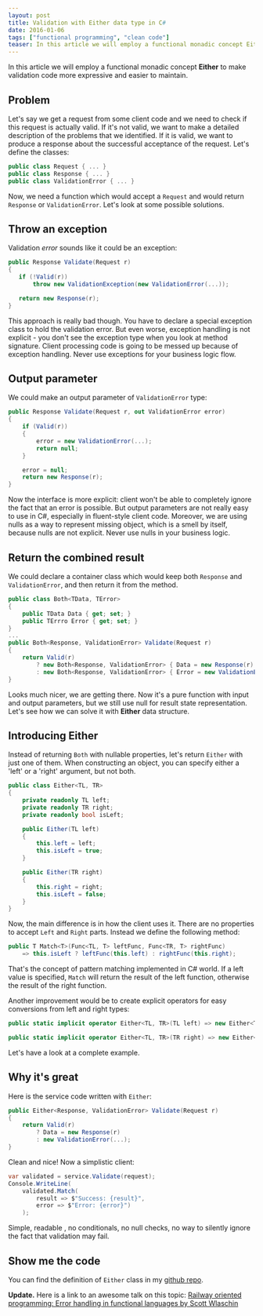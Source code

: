 ```yaml
---
layout: post
title: Validation with Either data type in C#
date: 2016-01-06
tags: ["functional programming", "clean code"]
teaser: In this article we will employ a functional monadic concept Either to make validation code more expressive and easier to maintain.
---
```


In this article we will employ a functional monadic concept **Either** to make validation
code more expressive and easier to maintain.

Problem
-------

Let's say we get a request from some client code and we need to check if this
request is actually valid. If it's not valid, we want to make a detailed description
of the problems that we identified. If it is valid, we want to produce a response
about the successful acceptance of the request. Let's define the classes:
``` cs
public class Request { ... }
public class Response { ... }
public class ValidationError { ... }
```

Now, we need a function which would accept a `Request` and would return `Response`
or `ValidationError`. Let's look at some possible solutions.

Throw an exception
------------------

Validation *error* sounds like it could be an exception:
``` cs
public Response Validate(Request r)
{
   if (!Valid(r))
       throw new ValidationException(new ValidationError(...));

   return new Response(r);
}
```

This approach is really bad though. You have to declare a special exception
class to hold the validation error. But even worse, exception handling is not
explicit - you don't see the exception type when you look at method signature.
Client processing code is going to be messed up because of exception handling.
Never use exceptions for your business logic flow.

Output parameter
----------------

We could make an output parameter of `ValidationError` type:
``` cs
public Response Validate(Request r, out ValidationError error)
{
    if (Valid(r))
    { 
        error = new ValidationError(...);
        return null;
    }

    error = null;
    return new Response(r);
}
```

Now the interface is more explicit: client won't be able to completely ignore
the fact that an error is possible. But output parameters are not really
easy to use in C#, especially in fluent-style client code. Moreover, we are
using nulls as a way to represent missing object, which is a smell by itself,
because nulls are not explicit. Never use nulls in your business logic.

Return the combined result
--------------------------

We could declare a container class which would keep both `Response` and 
`ValidationError`, and then return it from the method.

``` cs
public class Both<TData, TError>
{
    public TData Data { get; set; }
    public TErrro Error { get; set; }
}
...
public Both<Response, ValidationError> Validate(Request r)
{
    return Valid(r) 
        ? new Both<Response, ValidationError> { Data = new Response(r) }
        : new Both<Response, ValidationError> { Error = new ValidationError(...) };
}
```

Looks much nicer, we are getting there. Now it's a pure function with input
and output parameters, but we still use null for result state representation.
Let's see how we can solve it with **Either** data structure.

Introducing Either
------------------
Instead of returning `Both` with nullable properties, let's return `Either` 
with just one of them. When constructing an object, you can specify either
a 'left' or a 'right' argument, but not both.

``` cs
public class Either<TL, TR>
{
    private readonly TL left;
    private readonly TR right;
    private readonly bool isLeft;

    public Either(TL left)
    {
        this.left = left;
        this.isLeft = true;
    }

    public Either(TR right)
    {
        this.right = right;
        this.isLeft = false;
    }
}
```

Now, the main difference is in how the client uses it. There are no properties
to accept `Left` and `Right` parts. Instead we define the following method:

``` cs
public T Match<T>(Func<TL, T> leftFunc, Func<TR, T> rightFunc)
    => this.isLeft ? leftFunc(this.left) : rightFunc(this.right);
```

That's the concept of pattern matching implemented in C# world. If a left value 
is specified, `Match` will return the result of the left function, otherwise the result
of the right function.

Another improvement would be to create explicit operators for easy conversions
from left and right types:

``` cs
public static implicit operator Either<TL, TR>(TL left) => new Either<TL, TR>(left);

public static implicit operator Either<TL, TR>(TR right) => new Either<TL, TR>(right);
```

Let's have a look at a complete example.

Why it's great
--------------

Here is the service code written with `Either`:

``` cs
public Either<Response, ValidationError> Validate(Request r)
{
    return Valid(r) 
        ? Data = new Response(r)
        : new ValidationError(...);
}
```

Clean and nice! Now a simplistic client:

``` cs
var validated = service.Validate(request);
Console.WriteLine(
    validated.Match(
        result => $"Success: {result}",
        error => $"Error: {error}")
    );
```

Simple, readable , no conditionals, no null checks, no way to silently ignore the fact that
validation may fail.

Show me the code
----------------

You can find the definition of `Either` class in my [github repo](https://github.com/mikhailshilkov/mikhailio-samples/blob/master/Either%7BTL%2CTR%7D.cs).

**Update.** Here is a link to an awesome talk on this topic: 
[Railway oriented programming: Error handling in functional languages by Scott Wlaschin](https://vimeo.com/113707214)
